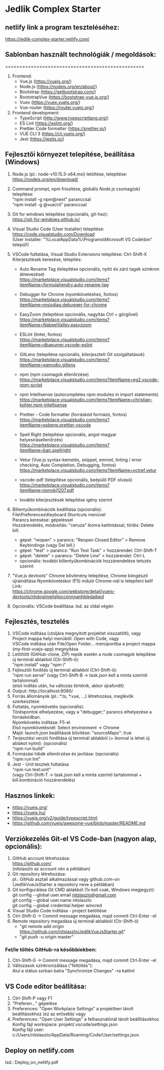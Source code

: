 # Jedlik Complex Starter

## netlify link a program teszteléséhez:
https://jedlik-complex-starter.netlify.com/

## Sablonban használt technológiák / megoldások:
=================================================
1. Frontend:
    - Vue.js (https://vuejs.org/)
    - Node.js (https://nodejs.org/en/about/)
    - Bootstrap (https://getbootstrap.com/)
    - BootstrapVue (https://bootstrap-vue.js.org/)
    - Vuex (https://vuex.vuejs.org/)
    - Vue-router (https://router.vuejs.org/)
2. Frontend development:
    - TypeScript (http://www.typescriptlang.org/)
    - ES Lint (https://eslint.org/)
    - Prettier Code formatter (https://prettier.io/)
    - VUE CLI 3 (https://cli.vuejs.org/)
    - Jest (https://jestjs.io/)

## Fejlesztői környezet telepítése, beállítása (Windows)
1.  Node.js (pl.: node-v10.15.3-x64.msi) letöltése, telepítése:<br>
    https://nodejs.org/en/download/
2.  Command prompt, npm frissítése, globális Node.js csomag(ok) telepítése:<br>
    "npm install -g npm@next" paranccsal<br>
    "npm install -g @vue/cli" paranccsal<br>
2.  Git for windows telepítése (opcionális, git-hez):<br>
    https://git-for-windows.github.io/
3.  Visual Studio Code (User Installer) telepítése:<br>
    https://code.visualstudio.com/Download<br>
    (User installer: "%LocalAppData%\Programs\Microsoft VS Code\bin" települ!)
4.  VSCode futtatása, Visual Studio Extensions telepítése: Ctrl-Shift-X<br>
    Kiterjesztések keresése, telepítés:<br>

    - Auto Rename Tag (telepítése opcionális, nyitó és záró tagek szinkron átnevezése)<br>
    https://marketplace.visualstudio.com/items?itemName=formulahendry.auto-rename-tag

    - Debugger for Chrome (nyomkövetéshez, fontos)<br>
    https://marketplace.visualstudio.com/items?itemName=msjsdiag.debugger-for-chrome

    - EasyZoom (telepítése opcionális, nagyítás Ctrl + görgővel)<br>
    https://marketplace.visualstudio.com/items?itemName=NabeelValley.easyzoom

    - ESLint (linter, fontos)<br>
    https://marketplace.visualstudio.com/items?itemName=dbaeumer.vscode-eslint

    - GitLens (telepítése opcionális, kiterjesztett Git szolgáltatások)<br>
    https://marketplace.visualstudio.com/items?itemName=eamodio.gitlens

    - npm (npm csomagok ellenőrzése)<br>
    https://marketplace.visualstudio.com/items?itemName=eg2.vscode-npm-script 

    - npm Intellisense (autocompletes npm modules in import statements)<br>
    https://marketplace.visualstudio.com/items?itemName=christian-kohler.npm-intellisense

    - Prettier - Code formatter (forráskód formázó, fontos)<br>
    https://marketplace.visualstudio.com/items?itemName=esbenp.prettier-vscode

    - Spell Right (telepítése opcionális, angol-magyar helyesírásellenőrzés)<br>
    https://marketplace.visualstudio.com/items?itemName=ban.spellright

    - Vetur (Vue.js syntax-kemelés, snippet, emmet, linting / error checking, Auto Completion, Debugging, fontos)<br>
    https://marketplace.visualstudio.com/items?itemName=octref.vetur

    - vscode-pdf (telepítése opcionális, beépülő PDF olvasó)<br>
    https://marketplace.visualstudio.com/items?itemName=tomoki1207.pdf

    - további kiterjesztések telepítése igény szerint
    
5.  Billentyűkombinációk beállítása (opcionális):<br> 
    File\Preferences\Keyboard Shortcuts menüvel<br>
    Parancs keresése: gépeléssel<br>
    Hozzárendelés, módosítás: "ceruza" ikonra kattintással, törlés: Delete bill.<br>
     - gépel: "reopen" > parancs: "Reopen Closed Editor" > Remove Keybindings (vagy Del bill.)
     - gépel: "test" > parancs: "Run Test Task" > hozzárendel: Ctrl-Shift-T
     - gépel: "delete" > parancs: "Delete Line" > hozzárendel: Ctrl-L
     - opcionális: további billentyűkombinációk hozzárendelése tetszés szerint
6.  "Vue.js devtools" Chrome bővítmény telepítése, Chrome böngésző újraindítása
    Nyomkövetéskor (F5) induló Chrome-nál is telepíteni kell! Link:<br>
    https://chrome.google.com/webstore/detail/vuejs-devtools/nhdogjmejiglipccpnnnanhbledajbpd
7.  Opcionális: VSCode beállítása: lsd. az oldal végén

## Fejlesztés, tesztelés
1.  VSCode indítása (utoljára megnyitott projektet visszatölti), vagy<br>
    Project mappa helyi menüből: Open with Code, vagy<br>
    VSCode indítása után File/Open Folder... menüpontba a project mappa (my-first-vuejs-app) megnyitása
2.  Letöltött (GitHub-clone, ZIP) repók esetén a node csomagok telepítése új terminál ablakból (Ctr-Shift-ö):<br>
    "npm install" vagy "npm i"
2.  Fejlesztői fordítás új terminál ablakból (Ctrl-Shift-ö):<br>
    "npm run serve" (vagy Ctrl-Shift-B -> task.json kell a minta szerinti tartalommal)<br>
    (első indítás után, ha változás történik, akkor újrafordít)
3.  Output: http://localhost:8080/
4.  Forrás állományok (pl.: *.ts, *.vue, ...) létrehozása, meglévők szerkesztése<br>
5.  Futtatás, nyomkövetés (opcionális):<br>
    Töréspontok elhelyezése, vagy a "debugger;" parancs elhelyezése a forráskódban.<br>
    Nyomkövetés indítása: F5-el<br>
    Első nyomkövetésnél: Select environment -> Chrome<br>
    Majd: launch.json beállítások bővítése: "sourceMaps": true<br>
6.  Terjesztési verzió fordítása új terminál ablakból (+ ikonnal is lehet új ablakot nyitni): (opcionális)<br>
    "npm run build"
7.  Formázási hibák ellenőrzése és javítása: (opcionális)<br>
    "npm run lint"
8.  Jest - Unit tesztek futtatása<br>
    "npm run test:unit"<br>
    (vagy Ctrl-Shift-T -> task.json kell a minta szerinti tartalommal + bill.kombináció hozzárendelés)<br>


## Hasznos linkek:
- https://vuejs.org/
- https://vuejs.hu/
- https://vuejs.org/v2/guide/typescript.html
- https://github.com/vuejs/awesome-vue/blob/master/README.md

## Verziókezelés Git-el VS Code-ban (nagyon alap, opcionális):
1. GitHub account létrehozása:<br>
   https://github.com/<br>
   (nitslaszlo az account név a példában)
2. Git repository létrehozása:<br>
   pl.: GitHub asztali alkalmazással vagy github.com-on<br>
   (JedlikVueJsStarter a repository neve a példában)
3. Git konfigurálása Git CMD ablakból (1x kell csak, Windows megjegyzi):<br>
   git config --global user.email nitslaszlo@gmail.com<br>
   git config --global user.name nitslaszlo<br>
   git config --global credential.helper wincred
4. Visual Studio Code indítása - project betöltése
5. Ctrl-Shift-G -> Commit message megadása, majd commit Ctrl-Enter -el
8. Remote repository megadása új terminál ablakból (Ctr-Shift-ö)
   - "git remote add origin https://github.com/nitslaszlo/JedlikVueJsStarter.git"
   - "git push -u origin master"

### Fel/le töltés GitHub-ra későbbiekben:
1. Ctrl-Shift-G -> Commit message megadása, majd commit Ctrl-Enter -el
2. Változások szinkronizálása ("feltöltés"):<br>
   Alul a státus sorban balra "Synchronize Changes" -ra kattint

## VS Code editor beállítása:
1. Ctrl-Shift-P vagy F1
2. "Preferen..." gépelése
3. Preferences: "Open Workplace Settings" a projektben tárolt beállításokhoz (ez az erősebb) vagy
4. Preferences: "Open User Settings" a felhasználónál tárolt beállításokhoz<br>
   Konfig fájl workspace: projekt/.vscode/settings.json<br>
   Konfig fájl user: c:/Users/nitslaszlo/AppData/Roaming/Code/User/settings.json

## Deploy on netlify.com
lsd.: Deploy_on_netlify.pdf

